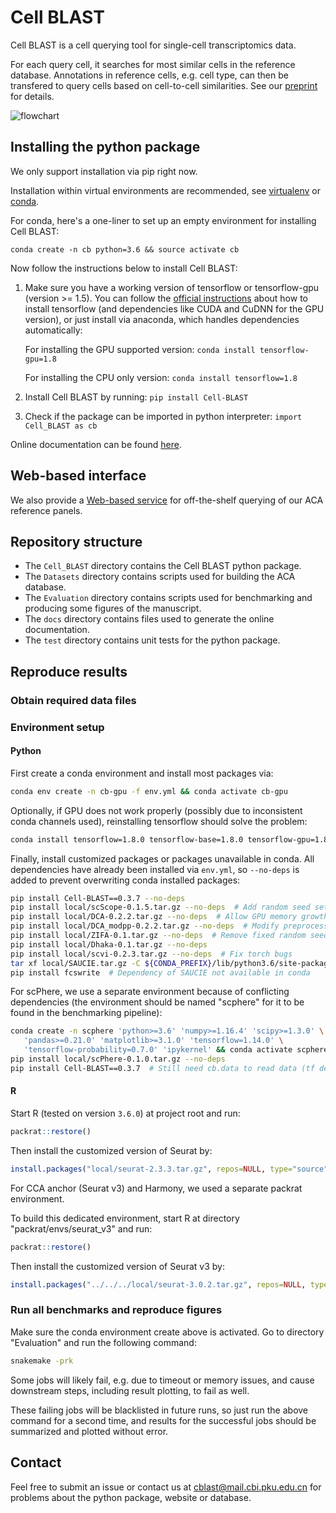 # Cell BLAST

Cell BLAST is a cell querying tool for single-cell transcriptomics data.

For each query cell, it searches for most similar cells in the reference database.
Annotations in reference cells, e.g. cell type, can then be transfered to query
cells based on cell-to-cell similarities. See our
[preprint](https://www.biorxiv.org/content/10.1101/587360v2) for details.

![flowchart](docs/_static/flowchart.svg)

## Installing the python package

We only support installation via pip right now.

Installation within virtual environments are recommended, see
[virtualenv](https://virtualenv.pypa.io/en/latest/) or
[conda](https://conda.io/docs/user-guide/tasks/manage-environments.html).

For conda, here's a one-liner to set up an empty environment
for installing Cell BLAST:

`conda create -n cb python=3.6 && source activate cb`

Now follow the instructions below to install Cell BLAST:

1. Make sure you have a working version of tensorflow or tensorflow-gpu
   (version >= 1.5). You can follow the
   [official instructions](https://www.tensorflow.org/install/)
   about how to install tensorflow (and dependencies like CUDA and CuDNN
   for the GPU version), or just install via anaconda, which handles
   dependencies automatically:

   For installing the GPU supported version:
   `conda install tensorflow-gpu=1.8`

   For installing the CPU only version:
   `conda install tensorflow=1.8`

2. Install Cell BLAST by running:
   `pip install Cell-BLAST`

3. Check if the package can be imported in python interpreter:
   `import Cell_BLAST as cb`

Online documentation can be found [here](http://cblast.gao-lab.org/doc/index.html).

## Web-based interface

We also provide a [Web-based service](http://cblast.gao-lab.org/) for
off-the-shelf querying of our ACA reference panels.

## Repository structure

* The `Cell_BLAST` directory contains the Cell BLAST python package.
* The `Datasets` directory contains scripts used for building the ACA database.
* The `Evaluation` directory contains scripts used for benchmarking
  and producing some figures of the manuscript.
* The `docs` directory contains files used to generate the online documentation.
* The `test` directory contains unit tests for the python package.

## Reproduce results

### Obtain required data files

<!-- TODO: Provide data download information here -->

### Environment setup

#### Python

First create a conda environment and install most packages via:

```bash
conda env create -n cb-gpu -f env.yml && conda activate cb-gpu
```

Optionally, if GPU does not work properly (possibly due to inconsistent conda
channels used), reinstalling tensorflow should solve the problem:

```bash
conda install tensorflow=1.8.0 tensorflow-base=1.8.0 tensorflow-gpu=1.8.0 --force-reinstall
```

Finally, install customized packages or packages unavailable in conda.
All dependencies have already been installed via `env.yml`,
so `--no-deps` is added to prevent overwriting conda installed packages:

```bash
pip install Cell-BLAST==0.3.7 --no-deps
pip install local/scScope-0.1.5.tar.gz --no-deps  # Add random seed setting
pip install local/DCA-0.2.2.tar.gz --no-deps  # Allow GPU memory growth, suppress integer warning
pip install local/DCA_modpp-0.2.2.tar.gz --no-deps  # Modify preprocessing
pip install local/ZIFA-0.1.tar.gz --no-deps  # Remove fixed random seeds
pip install local/Dhaka-0.1.tar.gz --no-deps
pip install local/scvi-0.2.3.tar.gz --no-deps  # Fix torch bugs
tar xf local/SAUCIE.tar.gz -C ${CONDA_PREFIX}/lib/python3.6/site-packages/  # Add random seed setting
pip install fcswrite  # Dependency of SAUCIE not available in conda
```

For scPhere, we use a separate environment because of conflicting dependencies
(the environment should be named "scphere" for it to be found in the benchmarking pipeline):

```bash
conda create -n scphere 'python>=3.6' 'numpy>=1.16.4' 'scipy>=1.3.0' \
   'pandas>=0.21.0' 'matplotlib>=3.1.0' 'tensorflow=1.14.0' \
   'tensorflow-probability=0.7.0' 'ipykernel' && conda activate scphere
pip install local/scPhere-0.1.0.tar.gz --no-deps
pip install Cell-BLAST==0.3.7  # Still need cb.data to read data (tf dependent functions may not work properly)
```

#### R

Start R (tested on version `3.6.0`) at project root and run:

```R
packrat::restore()
```

Then install the customized version of Seurat by:

```R
install.packages("local/seurat-2.3.3.tar.gz", repos=NULL, type="source")  # Remove fixed random seeds
```

For CCA anchor (Seurat v3) and Harmony, we used a separate packrat environment.

To build this dedicated environment, start R at directory "packrat/envs/seurat_v3" and run:

```R
packrat::restore()
```

Then install the customized version of Seurat v3 by:

```R
install.packages("../../../local/seurat-3.0.2.tar.gz", repos=NULL, type="source")  # Remove fixed random seeds
```

### Run all benchmarks and reproduce figures

Make sure the conda environment create above is activated.
Go to directory "Evaluation" and run the following command:

```bash
snakemake -prk
```

Some jobs will likely fail, e.g. due to timeout or memory issues, and cause
downstream steps, including result plotting, to fail as well.

These failing jobs will be blacklisted in future runs, so just run the above
command for a second time, and results for the successful jobs should be
summarized and plotted without error.

## Contact

Feel free to submit an issue or contact us at
[cblast@mail.cbi.pku.edu.cn](mailto:cblast@mail.cbi.pku.edu.cn)
for problems about the python package, website or database.
